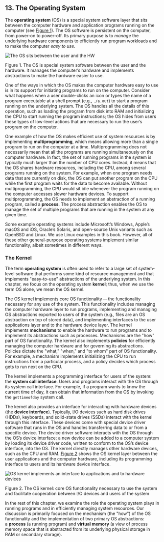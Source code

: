 ## 13. The Operating System

The **operating system** (OS) is a special system software layer that sits between the computer hardware and application programs running on the computer (see [Figure 1](https://diveintosystems.org/book/C13-OS/index.html#OSfigure)). The OS software is persistent on the computer, from power-on to power-off. Its primary purpose is to _manage_ the underlying hardware components to efficiently run program workloads and to make the computer _easy to use_.

![The OS sits between the user and the HW](https://diveintosystems.org/book/C13-OS/_images/os.png)

Figure 1. The OS is special system software between the user and the hardware. It manages the computer’s hardware and implements abstractions to make the hardware easier to use.

One of the ways in which the OS makes the computer hardware easy to use is in its support for initiating programs to run on the computer. Consider what happens when a user double-clicks an icon or types the name of a program executable at a shell prompt (e.g., `./a.out`) to start a program running on the underlying system. The OS handles all the details of this operation, such as loading the program from disk into RAM and initializing the CPU to start running the program instructions; the OS hides from users these types of low-level actions that are necessary to run the user’s program on the computer.

One example of how the OS makes efficient use of system resources is by implementing **multiprogramming**, which means allowing more than a single program to run on the computer at a time. Multiprogramming does not necessarily mean that all the programs are running simultaneously on the computer hardware. In fact, the set of running programs in the system is typically much larger than the number of CPU cores. Instead, it means that the OS shares hardware resources, including the CPU, among several programs running on the system. For example, when one program needs data that are currently on disk, the OS can put another program on the CPU while the first program waits for the data to become available. Without multiprogramming, the CPU would sit idle whenever the program running on the computer accesses slower hardware devices. To support multiprogramming, the OS needs to implement an abstraction of a running program, called a **process**. The process abstraction enables the OS to manage the set of multiple programs that are running in the system at any given time.

Some example operating systems include Microsoft’s Windows, Apple’s macOS and iOS, Oracle’s Solaris, and open-source Unix variants such as OpenBSD and Linux. We use Linux examples in this book. However, all of these other general-purpose operating systems implement similar functionality, albeit sometimes in different ways.

### The Kernel

The term **operating system** is often used to refer to a large set of system-level software that performs some kind of resource management and that implements "easy-to-use" abstractions of the underlying system. In this chapter, we focus on the operating system **kernel**; thus, when we use the term OS alone, we mean the OS kernel.

The OS kernel implements core OS functionality — the functionality necessary for any use of the system. This functionality includes managing the computer hardware layer to run programs, implementing and managing OS abstractions exported to users of the system (e.g., files are an OS abstraction on top of stored data), and implementing interfaces to the user applications layer and to the hardware device layer. The kernel implements **mechanisms** to enable the hardware to run programs and to implement its abstractions such as processes. Mechanisms are the "how" part of OS functionality. The kernel also implements **policies** for efficiently managing the computer hardware and for governing its abstractions. Policies dictate the "what," "when," and "to whom" part of OS functionality. For example, a mechanism implements initializing the CPU to run instructions from a particular process, and a policy decides which process gets to run next on the CPU.

The kernel implements a programming interface for users of the system: the **system call interface**. Users and programs interact with the OS through its system call interface. For example, if a program wants to know the current time of day, it can obtain that information from the OS by invoking the `gettimeofday` system call.

The kernel also provides an interface for interacting with hardware devices (the **device interface**). Typically, I/O devices such as hard disk drives (HDDs), keyboards, and solid-state drives (SSDs) interact with the kernel through this interface. These devices come with special device driver software that runs in the OS and handles transferring data to or from a specific device. The device driver software interacts with the OS through the OS’s device interface; a new device can be added to a computer system by loading its device driver code, written to conform to the OS’s device interface, into the OS. The kernel directly manages other hardware devices, such as the CPU and RAM. [Figure 2](https://diveintosystems.org/book/C13-OS/index.html#oskernel) shows the OS kernel layer between the user applications and the computer hardware, including its programming interface to users and its hardware device interface.

![OS kernel implements an interface to applications and to hardware devices](https://diveintosystems.org/book/C13-OS/_images/osinterfaces.png)

Figure 2. The OS kernel: core OS functionality necessary to use the system and facilitate cooperation between I/O devices and users of the system

In the rest of this chapter, we examine the role the operating system plays in running programs and in efficiently managing system resources. Our discussion is primarily focused on the mechanism (the "how") of the OS functionality and the implementation of two primary OS abstractions: a **process** (a running program) and **virtual memory** (a view of process memory space that is abstracted from its underlying physical storage in RAM or secondary storage).